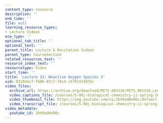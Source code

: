 ```yaml
---
content_type: resource
description: ''
end_time: ''
file: null
learning_resource_types:
- Lecture Videos
ocw_type: ''
optional_tab_title: ''
optional_text: ''
parent_title: Lecture & Recitation Videos
parent_type: CourseSection
related_resources_text: ''
resource_index_text: ''
resourcetype: Video
start_time: ''
title: 'Lecture 33: Reactive Oxygen Species 3'
uid: 0319dacf-fb0b-97c7-78cd-c5791154935c
video_files:
  archive_url: https://archive.org/download/MIT5.08JS16/MIT5_08JS16_Lecture_33_300k.mp4
  video_captions_file: /courses/5-08j-biological-chemistry-ii-spring-2016/64c1e8bebb4e521496fb6617f264d339_JbV0aUHvROc.vtt
  video_thumbnail_file: https://img.youtube.com/vi/JbV0aUHvROc/default.jpg
  video_transcript_file: /courses/5-08j-biological-chemistry-ii-spring-2016/8b4fa8fd10266fef3b2c310531df3506_JbV0aUHvROc.pdf
video_metadata:
  youtube_id: JbV0aUHvROc
---
```

